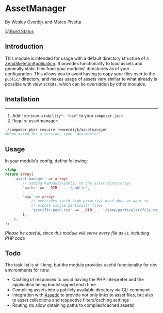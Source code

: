 # AssetManager
By [Wesley Overdijk](http://blog.spoonx.nl/) and [Marco Pivetta](http://ocramius.github.com/)

[![Build Status](https://secure.travis-ci.org/RWOverdijk/AssetManager.png)](http://travis-ci.org/RWOverdijk/AssetManager)

## Introduction
This module is intended for usage with a default directory structure of a
[ZendSkeletonApplication](https://github.com/zendframework/ZendSkeletonApplication/). It provides functionality to load
assets and generally static files from your modules' directories as of your configuration.
This allows you to avoid having to copy your files over to the `public/` directory, and makes usage of assets very
similar to what already is possible with view scripts, which can be overridden by other modules.

## Installation
------------
 1.  Add `"minimum-stability": "dev"` to your `composer.json`
 2.  Require assetmanager:

```sh
./composer.phar require rwoverdijk/assetmanager
#when asked for a version, type "dev-master"
```

## Usage

In your module's config, define following:

```php
<?php
return array(
    'asset_manager' => array(
        // adding MyModule/public to the asset directories
        'paths' => __DIR__ . '/public',

        'map' => array(
            // overrides (with high priority) used when we want to
            // expose single particular files
            'specific-path.css' => __DIR__ . '/some/particular/file.css',
        ),
    ),
);
```

*Please be careful, since this module will serve every file as-is, including PHP code*

## Todo
The task list is still long, but the module provides useful functionality for dev environments for now.

 * Caching of responses to avoid having the PHP interpreter and the application being bootstrapped each time
 * Compiling assets into a publicly available directory via CLI command
 * Integration with [Assetic](https://github.com/kriswallsmith/assetic) to provide not only links to asset files, but
   also to asset collections and respective filters/caching settings
 * Routing (to allow obtaining paths to compiled/cached assets)
